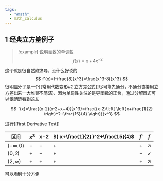 ```yaml
---
tags:
  - "#math"
  - math_calculus
---
```

## 1 经典立方差例子

> [!example]
> 说明函数的单调性
> $$
> f(x)=x+4x^{-2} 
> $$

这个就是很自然的求导，没什么好说的
$$
f'(x)=1-\frac{8}{x^3}=\frac{x^3-8}{x^3}
$$
很明显分子是一个[[常用代数变形#2 立方差公式]]尽可能先通分，不通分直接用立方差出来一大堆很不简洁)，因为单调性关注的是导函数的正负，通过分解因式可以很清楚看到这点

$$
f'(x)=\frac{(x-2)(x^2+x+4)}{x^3}=\frac{(x-2)\left[ \left( x+\frac{1}{2} \right)^2+\frac{15}{4} \right]}{x^3}
$$

进行[[First Derivative Test]]

| 区间            | $x^3$ | x-2 | $( x+\frac{1}{2} )^2+\frac{15}{4}$ | $f'$ | $f$        |
| ------------- | ----- | --- | ---------------------------------- | ---- | ---------- |
| $(-\infty,0)$ | $-$   | $-$ | $+$                                | $+$  | $\nearrow$ |
| $(0,2)$       | $+$   | $-$ | $+$                                | $-$  | $\swarrow$ |
| $(2,\infty)$  | $+$   | $+$ | $+$                                | $+$  | $\nearrow$ |

可以看到十分方便

